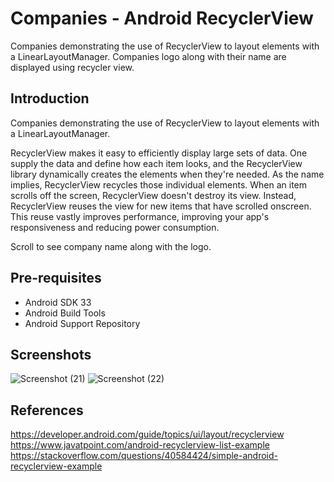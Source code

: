 # Companies - Android RecyclerView
Companies demonstrating the use of RecyclerView to layout elements with a LinearLayoutManager. Companies logo along with their name are displayed using recycler view. 

## Introduction
Companies demonstrating the use of RecyclerView to layout elements with a LinearLayoutManager.

RecyclerView makes it easy to efficiently display large sets of data. One supply the data and define how each item looks, and the RecyclerView library dynamically creates the elements when they're needed. As the name implies, RecyclerView recycles those individual elements. When an item scrolls off the screen, RecyclerView doesn't destroy its view. Instead, RecyclerView reuses the view for new items that have scrolled onscreen. This reuse vastly improves performance, improving your app's responsiveness and reducing power consumption.

Scroll to see company name along with the logo.

## Pre-requisites
- Android SDK 33
- Android Build Tools 
- Android Support Repository

## Screenshots
![Screenshot (21)](https://user-images.githubusercontent.com/56642290/167729438-c098a495-bc8a-4c62-b171-ad3768e2268c.png)
![Screenshot (22)](https://user-images.githubusercontent.com/56642290/167729467-b868aee9-0719-4d44-8549-58617f7f3c0f.png)


## References
https://developer.android.com/guide/topics/ui/layout/recyclerview<br/>
https://www.javatpoint.com/android-recyclerview-list-example<br/>
https://stackoverflow.com/questions/40584424/simple-android-recyclerview-example

